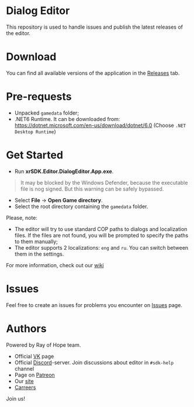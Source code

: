 # Dialog Editor

This repository is used to handle issues and publish the latest releases of the editor.

# Download
You can find all available versions of the application in the [Releases](https://github.com/rayofhope-dev/dialog-editor/releases) tab.

# Pre-requests

- Unpacked `gamedata` folder;
- .NET6 Runtime. It can be downloaded from: https://dotnet.microsoft.com/en-us/download/dotnet/6.0 (Choose `.NET Desktop Runtime`)

# Get Started

- Run **xrSDK.Editor.DialogEditor.App.exe**. 
> It may be blocked by the Windows Defender, because the executable file is nog signed. But this warning can be safely bypassed.
- Select **File** -> **Open Game directory**.
- Select the root directory containing the `gamedata` folder.

Please, note:
- The editor will try to use standard COP paths to dialogs and localization files. If the files are not found, you will be prompted to specify the paths to them manually;
- The editor supports 2 localizations: `eng` and `ru`. You can switch between them in the settings.

For more information, check out our [wiki](https://github.com/rayofhope-dev/dialog-editor/wiki)

# Issues

Feel free to create an issues for problems you encounter on [Issues](https://github.com/rayofhope-dev/dialog-editor/issues) page.

# Authors
Powered by Ray of Hope team.

 - Official [VK](https://vk.com/roh_online) page
 - Official [Discord](https://discordapp.com/invite/rffsfku)-server. Join discussions about editor in `#sdk-help` channel
 - Page on [Patreon](https://www.patreon.com/roh_online)
 - Our [site](https://roh-online.com/)
 - [Carreers](https://roh-online.com/join)

Join us!
